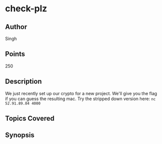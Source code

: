 # check-plz

## Author
Singh
## Points
250
## Description
We just recently set up our crypto for a new project. We'll give you the flag if you can guess the resulting mac. Try the stripped down version here:
`nc 52.91.89.84 4000`
## Topics Covered

## Synopsis

